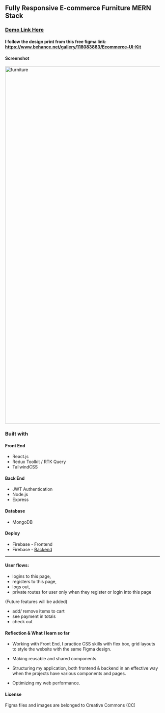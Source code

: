 ## Fully Responsive E-commerce Furniture MERN Stack
### [Demo Link Here](https://frontend-furniture.firebaseapp.com/)
#### I follow the design print from this free figma link: https://www.behance.net/gallery/118083883/Ecommerce-UI-Kit
#### Screenshot

<img width="1159" alt="furniture" src="https://github.com/linhngkh/MERN-Ecommerce-Furniture/assets/44481142/710473cd-cb6c-413e-8a0a-29631abb04f0">

### Built with
#### Front End
* React.js 
* Redux Toolkit / RTK Query
* TailwindCSS

#### Back End
* JWT Authentication
* Node.js
* Express

#### Database 
* MongoDB

#### Deploy
* Firebase - Frontend
* Firebase - [Backend](https://ecommerce-furniture-website.vercel.app/)
---
#### User flows: 
 * logins to this page, 
 * registers to this page, 
 * logs out,
 * private routes for user only when they register or login into this page

(Future features will be added)
 * add/ remove items to cart
 * see payment in totals
 * check out

#### Reflection & What I learn so far
* Working with Front End, I practice CSS skills with flex box, grid layouts to style the website with the same Figma design.

* Making reusable and shared components.

* Structuring my application, both frontend & backend in an effective way when the projects have various components and pages.

* Optimizing my web performance. 

#### License
Figma files and images are belonged to Creative Commons (CC)